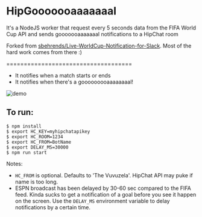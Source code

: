 HipGooooooaaaaaaal
====================================

It's a NodeJS worker that request every 5 seconds data from the FIFA World Cup API and sends gooooooaaaaaaal notifications to a HipChat room

Forked from [sbehrends/Live-WorldCup-Notification-for-Slack](sbehrends/Live-WorldCup-Notification-for-Slack).  Most of the hard work comes from there :)

====================================

+ It notifies when a match starts or ends
+ It notifies when there's a gooooooooaaaaaaaal!

![demo](https://github.com/dlopuch/HipGooooooaaaaaaal/raw/demo.png "Everybody hates the Vuvuzela")


## To run:
```
$ npm install
$ export HC_KEY=myhipchatapikey
$ export HC_ROOM=1234
$ export HC_FROM=BotName
$ export DELAY_MS=30000
$ npm run start
```

Notes:
- `HC_FROM` is optional.  Defaults to 'The Vuvuzela'.  HipChat API may puke if name is too long.
- ESPN broadcast has been delayed by 30-60 sec compared to the FIFA feed.  Kinda sucks to get a notification of a goal
  before you see it happen on the screen.  Use the `DELAY_MS` environment variable to delay notifications by a certain time.

